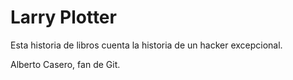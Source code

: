 # Larry Plotter
Esta historia de libros cuenta la historia de un hacker excepcional.

Alberto Casero, fan de Git.
